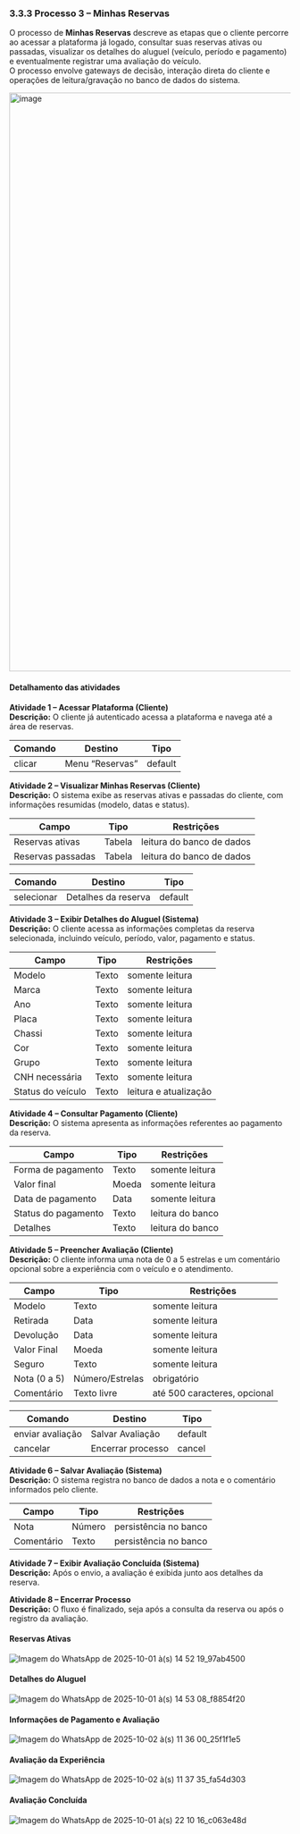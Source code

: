 ### 3.3.3 Processo 3 – Minhas Reservas

O processo de **Minhas Reservas** descreve as etapas que o cliente percorre ao acessar a plataforma já logado, consultar suas reservas ativas ou passadas, visualizar os detalhes do aluguel (veículo, período e pagamento) e eventualmente registrar uma avaliação do veículo.  
O processo envolve gateways de decisão, interação direta do cliente e operações de leitura/gravação no banco de dados do sistema.

<img width="1237" height="1036" alt="image" src="https://github.com/user-attachments/assets/eb5c0566-711f-490e-9f81-d4b00bc27ec2" />

#### Detalhamento das atividades

**Atividade 1 – Acessar Plataforma (Cliente)**  
**Descrição:** O cliente já autenticado acessa a plataforma e navega até a área de reservas.

| **Comando** | **Destino**        | **Tipo**   |
|--------------|--------------------|------------|
| clicar       | Menu “Reservas”    | default    |

**Atividade 2 – Visualizar Minhas Reservas (Cliente)**  
**Descrição:** O sistema exibe as reservas ativas e passadas do cliente, com informações resumidas (modelo, datas e status).

| **Campo**          | **Tipo** | **Restrições**            |
|--------------------|----------|----------------------------|
| Reservas ativas    | Tabela   | leitura do banco de dados  |
| Reservas passadas  | Tabela   | leitura do banco de dados  |

| **Comando** | **Destino**            | **Tipo**   |
|--------------|------------------------|------------|
| selecionar    | Detalhes da reserva   | default    |

**Atividade 3 – Exibir Detalhes do Aluguel (Sistema)**  
**Descrição:** O cliente acessa as informações completas da reserva selecionada, incluindo veículo, período, valor, pagamento e status.

| **Campo**              | **Tipo**       | **Restrições**       |
|------------------------|----------------|----------------------|
| Modelo                 | Texto          | somente leitura      |
| Marca                  | Texto          | somente leitura      |
| Ano                    | Texto          | somente leitura      |
| Placa                  | Texto          | somente leitura      |
| Chassi                 | Texto          | somente leitura      |
| Cor                    | Texto          | somente leitura      |
| Grupo                  | Texto          | somente leitura      |
| CNH necessária         | Texto          | somente leitura      |
| Status do veículo      | Texto           | leitura e atualização|

**Atividade 4 – Consultar Pagamento (Cliente)**  
**Descrição:** O sistema apresenta as informações referentes ao pagamento da reserva.

| **Campo**            | **Tipo**      | **Restrições**          |
|----------------------|---------------|--------------------------|
| Forma de pagamento   | Texto         | somente leitura          |
| Valor final          | Moeda         | somente leitura          |
| Data de pagamento    | Data          | somente leitura          |
| Status do pagamento  | Texto         | leitura do banco         |
| Detalhes             | Texto         | leitura do banco         |

**Atividade 5 – Preencher Avaliação (Cliente)**  
**Descrição:** O cliente informa uma nota de 0 a 5 estrelas e um comentário opcional sobre a experiência com o veículo e o atendimento.

| **Campo**        | **Tipo**        | **Restrições**                    |
|------------------|-----------------|-----------------------------------|
| Modelo           | Texto           | somente leitura                   |
| Retirada         | Data            | somente leitura                   |
| Devolução        | Data            | somente leitura                   |
| Valor Final      | Moeda           | somente leitura                   |
| Seguro           | Texto           | somente leitura                   |
| Nota (0 a 5)     | Número/Estrelas | obrigatório                       |
| Comentário       | Texto livre     | até 500 caracteres, opcional      |

| **Comando**           | **Destino**          | **Tipo**   |
|-----------------------|----------------------|------------|
| enviar avaliação      | Salvar Avaliação     | default    |
| cancelar              | Encerrar processo    | cancel     |

**Atividade 6 – Salvar Avaliação (Sistema)**  
**Descrição:** O sistema registra no banco de dados a nota e o comentário informados pelo cliente.

| **Campo**      | **Tipo** | **Restrições**             |
|----------------|----------|-----------------------------|
| Nota           | Número   | persistência no banco       |
| Comentário     | Texto    | persistência no banco       |

**Atividade 7 – Exibir Avaliação Concluída (Sistema)**  
**Descrição:** Após o envio, a avaliação é exibida junto aos detalhes da reserva.

**Atividade 8 – Encerrar Processo**  
**Descrição:** O fluxo é finalizado, seja após a consulta da reserva ou após o registro da avaliação.  

#### Reservas Ativas
![Imagem do WhatsApp de 2025-10-01 à(s) 14 52 19_97ab4500](https://github.com/user-attachments/assets/cf18c871-203e-4ae3-af12-a6a47d57d6e4)

#### Detalhes do Aluguel
![Imagem do WhatsApp de 2025-10-01 à(s) 14 53 08_f8854f20](https://github.com/user-attachments/assets/9afc0eb0-9a03-4455-9266-88f78502c32f)

#### Informações de Pagamento e Avaliação
![Imagem do WhatsApp de 2025-10-02 à(s) 11 36 00_25f1f1e5](https://github.com/user-attachments/assets/d54270c4-7dcb-4745-b4ea-14625ebfb50c)

#### Avaliação da Experiência
![Imagem do WhatsApp de 2025-10-02 à(s) 11 37 35_fa54d303](https://github.com/user-attachments/assets/957aecd6-7555-4d8e-b707-6de3a213038a)

#### Avaliação Concluída
![Imagem do WhatsApp de 2025-10-01 à(s) 22 10 16_c063e48d](https://github.com/user-attachments/assets/b3e5c276-6edd-4226-a9a8-81d992319dbd)
